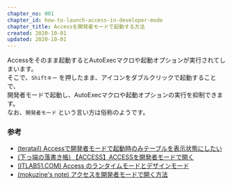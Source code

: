 ```yaml
---
chapter_no: 001
chapter_id: how-to-launch-access-in-developer-mode
chapter_title: Accessを開発者モードで起動する方法
created: 2020-10-01
updated: 2020-10-01
---
```

Accessをそのまま起動するとAutoExecマクロや起動オプションが実行されてしまいます。  
そこで、`Shiftキー` を押したまま、アイコンをダブルクリックで起動することで、  
開発者モードで起動し、AutoExecマクロや起動オプションの実行を抑制できます。  
なお、`開発者モード` という言い方は俗称のようです。

### 参考
- [(teratail) Accessで開発者モードで起動時のみテーブルを表示状態にしたい](https://teratail.com/questions/214096)
- [(下っ端の落書き帳) 【ACCESS】ACCESSを開発者モードで開く](http://blog.subnetwork.jp/?p=461)
- [(ITLAB51.COM) Access のランタイムモードとデザインモード](https://www.itlab51.com/?p=84)
- [(mokuzine's note) アクセスを開発者モードで開く方法](https://note.mokuzine.net/ms-access-open-dev-mode/)